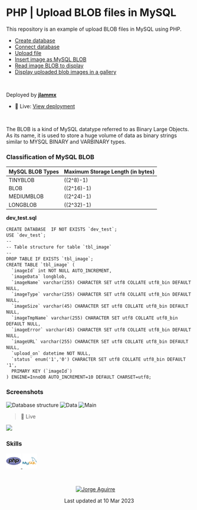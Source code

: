 # PHP | Upload BLOB files in MySQL

This repository is an example of upload BLOB files in MySQL using PHP.

- [Create database](assets/database/dev_test_tbl_image.sql)
- [Connect database](db.php)
- [Upload file](index.php)
- [Insert image as MySQL BLOB](index.php)
- [Read image BLOB to display](imageView.php)
- [Display uploaded blob images in a gallery](listImages.php)

<br/>

Deployed by **[jlammx](https://github.com/jlammx)**
- 🚀 Live: [View deployment](http://demo.pagos.cafisa.org/php_blob_file_upload_to_mysql)

<br/>

The BLOB is a kind of MySQL datatype referred to as Binary Large Objects. As its name, it is used to store a huge volume of data as binary strings similar to MYSQL BINARY and VARBINARY types.

### Classification of MySQL BLOB

| MySQL BLOB Types  | Maximum Storage Length (in bytes) |
| ----------------  | --------------------------------- | 
| TINYBLOB 	        | ((2^8)-1)                         |
| BLOB 	            | ((2^16)-1)                        |
| MEDIUMBLOB 	    | ((2^24)-1)                        |
| LONGBLOB 	        | ((2^32)-1)                        |


**dev_test.sql**
```mysql
CREATE DATABASE  IF NOT EXISTS `dev_test`;
USE `dev_test`;
--
-- Table structure for table `tbl_image`
--
DROP TABLE IF EXISTS `tbl_image`;
CREATE TABLE `tbl_image` (
  `imageId` int NOT NULL AUTO_INCREMENT,
  `imageData` longblob,
  `imageName` varchar(255) CHARACTER SET utf8 COLLATE utf8_bin DEFAULT NULL,
  `imageType` varchar(255) CHARACTER SET utf8 COLLATE utf8_bin DEFAULT NULL,
  `imageSize` varchar(45) CHARACTER SET utf8 COLLATE utf8_bin DEFAULT NULL,
  `imageTmpName` varchar(255) CHARACTER SET utf8 COLLATE utf8_bin DEFAULT NULL,
  `imageError` varchar(45) CHARACTER SET utf8 COLLATE utf8_bin DEFAULT NULL,
  `imageURL` varchar(255) CHARACTER SET utf8 COLLATE utf8_bin DEFAULT NULL,
  `upload_on` datetime NOT NULL,
  `status` enum('1','0') CHARACTER SET utf8 COLLATE utf8_bin DEFAULT '1',
  PRIMARY KEY (`imageId`)
) ENGINE=InnoDB AUTO_INCREMENT=10 DEFAULT CHARSET=utf8;
```


### Screenshots

<p align="left">
	<img src="assets/screenshots/2023-03-10_00_SS.png" height="293" alt="Database structure"/>
	<img src="assets/screenshots/2023-03-10_02_SS.png" alt="Data"/>
    <img src="assets/screenshots/2023-03-10_01_SS.png" height="415" alt="Main"/>
</p>

> 🔴 Live 
<p align="left">
	<a href=https://youtu.be/YXkNRFA0Wq8 target="_blank"><img src="https://markdown-videos.deta.dev/youtube/YXkNRFA0Wq8" height="250"></a></img>
</p>


### Skills
<p align="left">
	<a href="https://dart.dev" target="_blank">
		<img src="https://raw.githubusercontent.com/devicons/devicon/master/icons/php/php-original.svg" alt="PHP" width="40" height="40"/>
	</a> 
    <a href="https://www.mysql.com" target="_blank">
        <img src="https://raw.githubusercontent.com/devicons/devicon/master/icons/mysql/mysql-original-wordmark.svg" alt="MySQL" width="40" height="40"/>
    </a>
</p>

<br/>


<p align="center">
	<div align="center" inline>
		<span> <a href="https://www.linkedin.com/in/jlammx/" target="_blank">
			<img src="https://content.linkedin.com/content/dam/me/business/en-us/amp/brand-site/v2/bg/LI-Logo.svg.original.svg" alt="Jorge Aguirre" height="25"/></a>
		</span>
		&nbsp;&nbsp;&nbsp;&nbsp;
	</div>
</p>

<p align="center"> Last updated at 10 Mar 2023</p>
